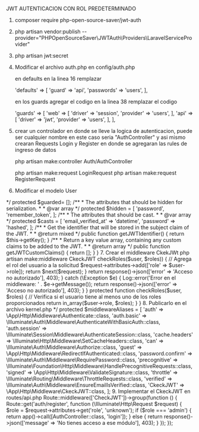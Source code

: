JWT AUTENTICACION CON ROL PREDETERMINADO

1. composer require php-open-source-saver/jwt-auth

2. php artisan vendor:publish --provider="PHPOpenSourceSaver\JWTAuth\Providers\LaravelServiceProvider"

3. php artisan jwt:secret

4. Modificar el archivo auth.php en config/auth.php

    en defaults en la linea 16 remplazar
    
    'defaults' => [
        'guard' => 'api',
        'passwords' => 'users',
    ],

    en los guards agregar el codigo en la linea 38 remplazar el codigo

    'guards' => [
        'web' => [
            'driver' => 'session',
            'provider' => 'users',
        ],
        'api' => [
            'driver' => 'jwt',
            'provider' => 'users',
          ],
    ],



5. crear un controlador en donde se lleve la logica de autenticacion, puede ser cualquier nombre en este caso seria "AuthController" y asi mismo crearan Requests Login y Register en donde se agregaran las rules de ingreso de datos

    php artisan make:controller Auth/AuthController

    php artisan make:request LoginRequest
    php artisan make:request RegisterRequest

6. Modificar el modelo User

<?php

namespace App\Models;

use Laravel\Sanctum\HasApiTokens;
use Illuminate\Notifications\Notifiable;
//use Illuminate\Contracts\Auth\MustVerifyEmail;
use Illuminate\Database\Eloquent\Factories\HasFactory;
use Illuminate\Foundation\Auth\User as Authenticatable;
use PHPOpenSourceSaver\JWTAuth\Contracts\JWTSubject;

class User extends Authenticatable implements JWTSubject
{
    use HasApiTokens, HasFactory, Notifiable;

    /**
     * The attributes that are mass assignable.
     *
     * @var array<int, string>
     */
    protected $guarded= [];

    /**
     * The attributes that should be hidden for serialization.
     *
     * @var array<int, string>
     */
    protected $hidden = [
        'password',
        'remember_token',
    ];

    /**
     * The attributes that should be cast.
     *
     * @var array<string, string>
     */
    protected $casts = [
        'email_verified_at' => 'datetime',
        'password' => 'hashed',
    ];

    
        /**
     * Get the identifier that will be stored in the subject claim of the JWT.
     *
     * @return mixed
     */
    public function getJWTIdentifier()
    {
        return $this->getKey();
    }

    /**
     * Return a key value array, containing any custom claims to be added to the JWT.
     *
     * @return array
     */
    public function getJWTCustomClaims()
    {
        return [];
    }
}



7. Crear el middleware CkekJWt

php artisan make:middleware CkeckJWT 

<?php

namespace App\Http\Middleware;

use Closure;
use Illuminate\Auth\AuthenticationException;
use Illuminate\Support\Facades\Auth;
use Illuminate\Support\Facades\Log;


class CkeckJWT
{
    public function handle($request, Closure $next, ...$roles)
    {
        try {
            // Verifica el token JWT y obtiene el usuario autenticado actualmente
            $user = Auth::user();

            // Verifica si el usuario existe y tiene al menos un rol de los roles proporcionados
            if ($user && $this->checkRoles($user, $roles)) {
                // Agrega el rol del usuario a la solicitud
                $request->attributes->add(['role' => $user->role]);
                return $next($request);
            }

            return response()->json(['error' => 'Acceso no autorizado'], 403);
        } catch (\Exception $e) {
            Log::error('Error en el middleware: ' . $e->getMessage());
            return response()->json(['error' => 'Acceso no autorizado'], 403);
        }
    }

    protected function checkRoles($user, $roles)
    {
        // Verifica si el usuario tiene al menos uno de los roles proporcionados
        return in_array($user->role, $roles);
    }
}


8. Publicarlo en el archivo kernel.php

     */
    protected $middlewareAliases = [
        'auth' => \App\Http\Middleware\Authenticate::class,
        'auth.basic' => \Illuminate\Auth\Middleware\AuthenticateWithBasicAuth::class,
        'auth.session' => \Illuminate\Session\Middleware\AuthenticateSession::class,
        'cache.headers' => \Illuminate\Http\Middleware\SetCacheHeaders::class,
        'can' => \Illuminate\Auth\Middleware\Authorize::class,
        'guest' => \App\Http\Middleware\RedirectIfAuthenticated::class,
        'password.confirm' => \Illuminate\Auth\Middleware\RequirePassword::class,
        'precognitive' => \Illuminate\Foundation\Http\Middleware\HandlePrecognitiveRequests::class,
        'signed' => \App\Http\Middleware\ValidateSignature::class,
        'throttle' => \Illuminate\Routing\Middleware\ThrottleRequests::class,
        'verified' => \Illuminate\Auth\Middleware\EnsureEmailIsVerified::class,
        'CkeckJWT' => \App\Http\Middleware\CkeckJWT::class,
    ];


9. Implementar el CkeckJWT en routes/api.php
Route::middleware(['CheckJWT'])->group(function () {

    Route::get('auth/register', function (\Illuminate\Http\Request $request) {
        $role = $request->attributes->get('role', 'unknown');

        if ($role === 'admin') {
            return app()->call([AuthController::class, 'login']);
        } else {
            return response()->json(['message' => 'No tienes acceso a ese módulo'], 403);
        }
    });
});

